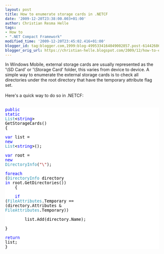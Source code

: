 ```yaml
---
layout: post
title: How to enumerate storage cards in .NETCF
date: '2009-12-20T23:38:00.003+01:00'
author: Christian Resma Helle
tags:
- How to
- ".NET Compact Framework"
modified_time: '2009-12-20T23:45:02.416+01:00'
blogger_id: tag:blogger.com,1999:blog-4995334164049002857.post-6144268673907065572
blogger_orig_url: https://christian-helle.blogspot.com/2009/12/how-to-enumerate-storage-cards-in-netcf.html
---
```


In Windows Mobile, external storage cards are usually represented as the '\SD Card' or '\Storage Card' folder, this varies from device to device. A simple way to enumerate the external storage cards is to check all directories under the root directory that have the temporary attribute flag set.<br /><br />Here's a quick way to do so in .NETCF:<br /><br /><div style="font-family: Fixedsys; font-size: 10pt; color: black; background: white;"><pre style="margin: 0px;"><span style="color: blue;">public</span> <span style="color: blue;">static</span> <span style="color: #2b91af;">List</span>&lt;<span style="color: blue;">string</span>&gt; GetStorageCards()</pre><pre style="margin: 0px;">{</pre><pre style="margin: 0px;">&nbsp;&nbsp;&nbsp; <span style="color: blue;">var</span> list = <span style="color: blue;">new</span> <span style="color: #2b91af;">List</span>&lt;<span style="color: blue;">string</span>&gt;();</pre><pre style="margin: 0px;">&nbsp;&nbsp;&nbsp; <span style="color: blue;">var</span> root = <span style="color: blue;">new</span> <span style="color: #2b91af;">DirectoryInfo</span>(<span style="color: #a31515;">&quot;\\&quot;</span>);</pre><pre style="margin: 0px;">&nbsp;&nbsp;&nbsp; <span style="color: blue;">foreach</span> (<span style="color: #2b91af;">DirectoryInfo</span> directory <span style="color: blue;">in</span> root.GetDirectories()) </pre><pre style="margin: 0px;">&nbsp;&nbsp;&nbsp; {</pre><pre style="margin: 0px;">&nbsp;&nbsp;&nbsp; &nbsp;&nbsp;&nbsp; <span style="color: blue;">if</span> (<span style="color: #2b91af;">FileAttributes</span>.Temporary == (directory.Attributes &amp; <span style="color: #2b91af;">FileAttributes</span>.Temporary))</pre><pre style="margin: 0px;">&nbsp;&nbsp;&nbsp; &nbsp;&nbsp;&nbsp; &nbsp;&nbsp;&nbsp; list.Add(directory.Name);</pre><pre style="margin: 0px;">&nbsp;&nbsp;&nbsp; }</pre><pre style="margin: 0px;">&nbsp;&nbsp;&nbsp; <span style="color: blue;">return</span> list;</pre><pre style="margin: 0px;">}</pre></div>
